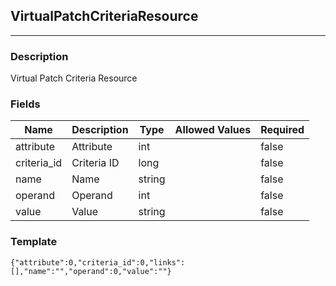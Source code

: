 ## VirtualPatchCriteriaResource
---
### Description
Virtual Patch Criteria Resource
### Fields
| Name | Description | Type | Allowed Values | Required |
| ---- | ----------- | ---- | -------------- | -------- |
| attribute | Attribute | int |  | false |
| criteria_id | Criteria ID | long |  | false |
| name | Name | string |  | false |
| operand | Operand | int |  | false |
| value | Value | string |  | false |
### Template
```
{"attribute":0,"criteria_id":0,"links":[],"name":"","operand":0,"value":""}
```
